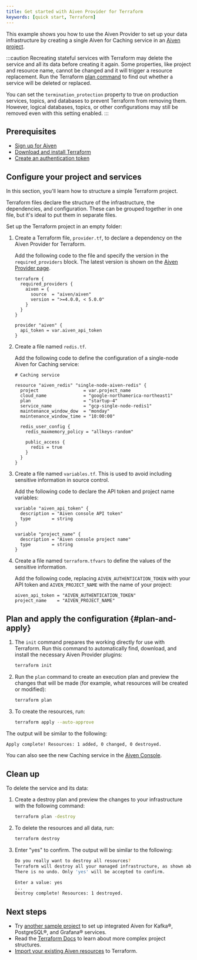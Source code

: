 ```yaml
---
title: Get started with Aiven Provider for Terraform
keywords: [quick start, Terraform]
---
```


This example shows you how to use the Aiven Provider to set up your data
infrastructure by creating a single Aiven for Caching service in an
[Aiven project](/docs/platform/concepts/orgs-units-projects).

:::caution
Recreating stateful services with Terraform may delete the service and
all its data before creating it again. Some properties, like project and
resource name, cannot be changed and it will trigger a resource
replacement. Run the Terraform
[plan command](/docs/tools/terraform/get-started#plan-and-apply) to find
out whether a service will be deleted or replaced.

You can set the `termination_protection` property to true on production
services, topics, and databases to prevent Terraform from removing them.
However, logical databases, topics, or other configurations may still be
removed even with this setting enabled.
:::

## Prerequisites

-   [Sign up for
    Aiven](https://console.aiven.io/signup?utm_source=github&utm_medium=organic&utm_campaign=devportal&utm_content=repo)
-   [Download and install Terraform](https://www.terraform.io/downloads)
-   [Create an authentication
    token](https://docs.aiven.io/docs/platform/howto/create_authentication_token.html)

## Configure your project and services

In this section, you'll learn how to structure a simple Terraform
project.

Terraform files declare the structure of the infrastructure, the
dependencies, and configuration. These can be grouped together in one
file, but it's ideal to put them in separate files.

Set up the Terraform project in an empty folder:

1.  Create a Terraform file, `provider.tf`, to declare a dependency
    on the Aiven Provider for Terraform.

    Add the following code to the file and specify the version in the
    `required_providers` block. The latest version is shown on the
    [Aiven Provider page](https://registry.terraform.io/providers/aiven/aiven/latest).

    ```hcl
    terraform {
      required_providers {
        aiven = {
          source  = "aiven/aiven"
          version = ">=4.0.0, < 5.0.0"
        }
      }
    }

    provider "aiven" {
      api_token = var.aiven_api_token
    }
    ```

2.  Create a file named `redis.tf`.

    Add the following code to define the configuration of a single-node
    Aiven for Caching service:

    ```hcl
    # Caching service

    resource "aiven_redis" "single-node-aiven-redis" {
      project                 = var.project_name
      cloud_name              = "google-northamerica-northeast1"
      plan                    = "startup-4"
      service_name            = "gcp-single-node-redis1"
      maintenance_window_dow  = "monday"
      maintenance_window_time = "10:00:00"

      redis_user_config {
        redis_maxmemory_policy = "allkeys-random"

        public_access {
          redis = true
        }
      }
    }
    ```

3.  Create a file named `variables.tf`. This is used to avoid including
    sensitive information in source control.

    Add the following code to declare the API token and project name
    variables:

    ```hcl
    variable "aiven_api_token" {
      description = "Aiven console API token"
      type        = string
    }

    variable "project_name" {
      description = "Aiven console project name"
      type        = string
    }
    ```

4.  Create a file named `terraform.tfvars` to define the values of the
    sensitive information.

    Add the following code, replacing `AIVEN_AUTHENTICATION_TOKEN` with
    your API token and `AIVEN_PROJECT_NAME` with the name of your
    project:

    ```hcl
    aiven_api_token = "AIVEN_AUTHENTICATION_TOKEN"
    project_name    = "AIVEN_PROJECT_NAME"
    ```

## Plan and apply the configuration {#plan-and-apply}

1.  The `init` command prepares the working directly for use with
    Terraform. Run this command to automatically find, download, and
    install the necessary Aiven Provider plugins:

    ```bash
    terraform init
    ```

2.  Run the `plan` command to create an execution plan and preview the
    changes that will be made (for example, what resources will be
    created or modified):

    ```bash
    terraform plan
    ```

3.  To create the resources, run:

    ```bash
    terraform apply --auto-approve
    ```

The output will be similar to the following:

```bash
Apply complete! Resources: 1 added, 0 changed, 0 destroyed.
```

You can also see the new Caching service in the [Aiven
Console](https://console.aiven.io).

## Clean up

To delete the service and its data:

1.  Create a destroy plan and preview the changes to your infrastructure
    with the following command:

    ```bash
    terraform plan -destroy
    ```

2.  To delete the resources and all data, run:

    ```bash
    terraform destroy
    ```

3.  Enter \"yes\" to confirm. The output will be similar to the
    following:

    ```bash
    Do you really want to destroy all resources?
    Terraform will destroy all your managed infrastructure, as shown above.
    There is no undo. Only 'yes' will be accepted to confirm.

    Enter a value: yes
    ...
    Destroy complete! Resources: 1 destroyed.
    ```

## Next steps

-   Try [another sample
    project](https://github.com/aiven/terraform-provider-aiven/blob/main/sample_project/sample.tf)
    to set up integrated Aiven for Kafka®, PostgreSQL®, and
    Grafana® services.
-   Read the [Terraform
    Docs](https://www.terraform.io/language/modules/develop/structure)
    to learn about more complex project structures.
-   [Import your existing Aiven
    resources](https://registry.terraform.io/providers/aiven/aiven/latest/docs/guides/importing-resources)
    to Terraform.
